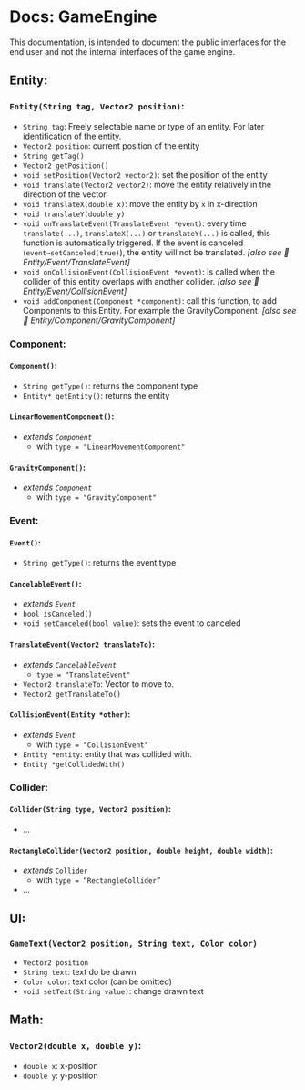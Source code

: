 # Docs: GameEngine

This documentation, is intended to document the public interfaces for the end user
and not the internal interfaces of the game engine.

## Entity:

### `Entity(String tag, Vector2 position)`:

- `String tag`: Freely selectable name or type of an entity. For later identification of the entity.
- `Vector2 position`: current position of the entity
- `String getTag()`
- `Vector2 getPosition()`
- `void setPosition(Vector2 vector2)`: set the position of the entity
- `void translate(Vector2 vector2)`: move the entity relatively in the direction of the vector
- `void translateX(double x)`: move the entity by `x` in x-direction
- `void translateY(double y)`
- `void onTranslateEvent(TranslateEvent *event)`: every time `translate(...)`, `translateX(...)` or `translateY(...)` is called, this function is automatically triggered. If the event is canceled (`event→setCanceled(true)`), the entity will not be translated. *[also see 🔗 Entity/Event/TranslateEvent]*
- `void onCollisionEvent(CollisionEvent *event)`: is called when the collider of this entity overlaps with another collider. *[also see 🔗 Entity/Event/CollisionEvent]*
- `void addComponent(Component *component)`: call this function, to add Components to this Entity. For example the GravityComponent. *[also see 🔗 Entity/Component/GravityComponent]*

### Component:

#### `Component()`:

- `String getType()`: returns the component type
- `Entity* getEntity()`: returns the entity

#### `LinearMovementComponent()`:

- *extends `Component`*
  - with `type = "LinearMovementComponent"`

#### `GravityComponent()`:

- *extends `Component`*
  - with `type = "GravityComponent"`

### Event:

#### `Event()`:

- `String getType()`: returns the event type

#### `CancelableEvent()`:

- *extends `Event`*
- `bool isCanceled()`
- `void setCanceled(bool value)`: sets the event to canceled

#### `TranslateEvent(Vector2 translateTo)`:

- *extends `CancelableEvent`*
  - `type = "TranslateEvent"`
- `Vector2 translateTo`: Vector to move to.
- `Vector2 getTranslateTo()`

#### `CollisionEvent(Entity *other)`:

- *extends `Event`*
  - with `type = "CollisionEvent"`
- `Entity *entity`: entity that was collided with.
- `Entity *getCollidedWith()`

### Collider:

#### `Collider(String type, Vector2 position)`:

- …

#### `RectangleCollider(Vector2 position, double height, double width)`:

- *extends* `Collider`
  - with `type = “RectangleCollider”`
- …

## UI:

### `GameText(Vector2 position, String text, Color color)`

- `Vector2 position`
- `String text`: text do be drawn
- `Color color`: text color (can be omitted)
- `void setText(String value)`: change drawn text

## Math:

### `Vector2(double x, double y)`:

- `double x`: x-position
- `double y`: y-position